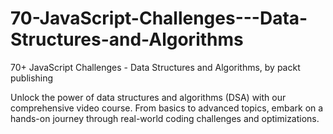 # 70-JavaScript-Challenges---Data-Structures-and-Algorithms
70+ JavaScript Challenges - Data Structures and Algorithms, by packt publishing

Unlock the power of data structures and algorithms (DSA) with our comprehensive video course. From basics to advanced topics, embark on a hands-on journey through real-world coding challenges and optimizations.
